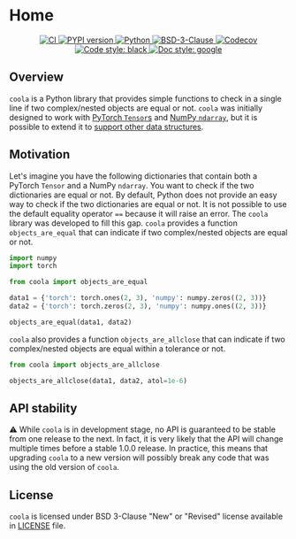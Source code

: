 # Home

<p align="center">
   <a href="https://github.com/durandtibo/coola/actions">
      <img alt="CI" src="https://github.com/durandtibo/coola/workflows/CI/badge.svg?event=push&branch=main">
   </a>
    <a href="https://pypi.org/project/coola/">
      <img alt="PYPI version" src="https://img.shields.io/pypi/v/coola">
    </a>
   <a href="https://pypi.org/project/coola/">
      <img alt="Python" src="https://img.shields.io/pypi/pyversions/coola.svg">
   </a>
   <a href="https://opensource.org/licenses/BSD-3-Clause">
      <img alt="BSD-3-Clause" src="https://img.shields.io/pypi/l/coola">
   </a>
   <a href="https://codecov.io/gh/durandtibo/coola">
      <img alt="Codecov" src="https://codecov.io/gh/durandtibo/coola/branch/main/graph/badge.svg">
   </a>
   <a href="https://github.com/psf/black">
     <img  alt="Code style: black" src="https://img.shields.io/badge/code%20style-black-000000.svg">
   </a>
   <a href="https://google.github.io/styleguide/pyguide.html#s3.8-comments-and-docstrings">
     <img  alt="Doc style: google" src="https://img.shields.io/badge/%20style-google-3666d6.svg">
   </a>
   <br/>
</p>

## Overview

`coola` is a Python library that provides simple functions to check in a single line if two
complex/nested objects are equal or not.
`coola` was initially designed to work
with [PyTorch `Tensor`s](https://pytorch.org/docs/stable/tensors.html)
and [NumPy `ndarray`](https://numpy.org/doc/stable/reference/generated/numpy.ndarray.html), but it
is possible to extend it to [support other data structures](customization.md).

## Motivation

Let's imagine you have the following dictionaries that contain both a PyTorch `Tensor` and a
NumPy `ndarray`.
You want to check if the two dictionaries are equal or not.
By default, Python does not provide an easy way to check if the two dictionaries are equal or not.
It is not possible to use the default equality operator `==` because it will raise an error.
The `coola` library was developed to fill this gap. `coola` provides a function `objects_are_equal`
that can indicate if two complex/nested objects are equal or not.

```python
import numpy
import torch

from coola import objects_are_equal

data1 = {'torch': torch.ones(2, 3), 'numpy': numpy.zeros((2, 3))}
data2 = {'torch': torch.zeros(2, 3), 'numpy': numpy.ones((2, 3))}

objects_are_equal(data1, data2)
```

`coola` also provides a function `objects_are_allclose` that can indicate if two complex/nested
objects are equal within a tolerance or not.

```python
from coola import objects_are_allclose

objects_are_allclose(data1, data2, atol=1e-6)
```

## API stability

:warning: While `coola` is in development stage, no API is guaranteed to be stable from one
release to the next. In fact, it is very likely that the API will change multiple times before a
stable 1.0.0 release. In practice, this means that upgrading `coola` to a new version will
possibly break any code that was using the old version of `coola`.

## License

`coola` is licensed under BSD 3-Clause "New" or "Revised" license available
in [LICENSE](https://github.com/durandtibo/coola/blob/main/LICENSE) file.

